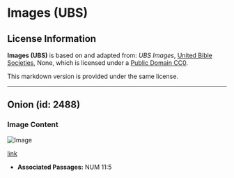 # Images (UBS)

## License Information

**Images (UBS)** is based on and adapted from: _UBS Images_, [United Bible Societies](https://unitedbiblesocieties.org/), None, which is licensed under a [Public Domain CC0](https://creativecommons.org/public-domain/cc0/).

This markdown version is provided under the same license.



--------------------------------

## Onion (id: 2488)

### Image Content

![Image](https://cdn.aquifer.bible/aquifer-content/resources/Media/WEB-0684_onion.jpg)

[link](https://cdn.aquifer.bible/aquifer-content/resources/Media/WEB-0684_onion.jpg)

* **Associated Passages:** NUM 11:5

